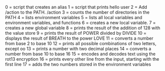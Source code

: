 0 = script that creates an alias
1 = script that prints hello user
2 = Add /action to the PATH. /action
3 = counts the number of directories in the PATH
4 = lists environment variables
5 = lists all local variables and environment variables, and functions
6 = creates a new local variable.
7 = creates a new global variable
8 = prints the result of the addition of 128 with the value store
9 = prints the result of POWER divided by DIVIDE
10 = displays the result of BREATH to the power LOVE
11 = converts a number from base 2 to base 10
12 = prints all possible combinations of two letters, except oo
13 =  prints a number with two decimal places
14 =  converts a number from base 10 to base 16
15 = encodes and decodes text using the rot13 encryption
16 = prints every other line from the input, starting with the first line
17 = adds the two numbers stored in the environment variables 
